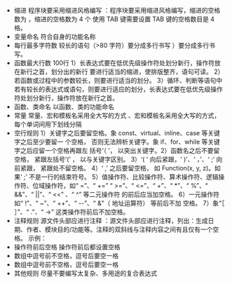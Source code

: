 * 缩进 程序块要采用缩进风格编写 ：程序块要采用缩进风格编写，缩进的空格数为 ，缩进的空格数为 4 个
使用 TAB 键需要设置 TAB 键的空格数目是 4 格。 
* 变量命名 符合自身的功能名称
* 每行最多字符数  较长的语句（>80 字符）要分成多行书写 ）要分成多行书写。
* 函数最大行数 100行
1）长表达式要在低优先级操作符处划分新行，操作符放在新行之首，划分出的新行 
要进行适当的缩进，使排版整齐，语句可读。
2）若函数或过程中的参数较长，则要进行适当的划分。
3）循环、判断等语句中若有较长的表达式或语句，则要进行适应的划分，长表达式要在低优先级操作符处划分新行，操作符放在新行之首。
* 函数、类命名 以函数、类的功能命名
* 常量   常量、宏和模板名采用全大写的方式 、宏和模板名采用全大写的方式，每个单词间用下划线分隔
* 空行规则 1）关键字之后要留空格。象 const、virtual、inline、case 等关键字之后至少要留一
个空格， 否则无法辨析关键字。象 if、for、while 等关键字之后应留一个空格再跟左
括号‘（ ’， 以突出关键字。2）函数名之后不要留空格， 紧跟左括号’(’ ， 以与关键字区别。
3）‘( ’ 向后紧跟，‘ )’、‘ ，’、‘ ;’ 向前紧跟， 紧跟处不留空格。
4）‘ ,’ 之后要留空格， 如 Function(x, y, z)。如果‘ ;’ 不是一行的结束符号。
5）值操作符、比较操作符、算术操作符、逻辑操作符、位域操作符，如“ =”、“ +=”
“ >=”、“ <=”、“ +”、“ *”、“ %”、“ &&”、“ ||”、“ <<” 、“ ^” 等二元操作符
的前后应当加空格。
6）一元操作符如“ !”、“ ~”、“ ++”、“ --”、“ &”（ 地址运算符） 等前后不加
空格。
7）象“［ ］”、“ .”、“ ->” 这类操作符前后不加空格。
* 注释规则 源文件头部应进行注释 ：源文件头部应进行注释，列出：生成日期、作者、模块目的/功能等。注释的双斜线与注释内容之间有且仅有一个空格。
示例：
* 操作符前后空格 操作符前后都设置空格
* 数组中逗号前不空格，逗号后要空一格
* 数组中逗号前不空格，逗号后要空一格
* 其他规则 尽量不要编写太复杂、多用途的复合表达式
